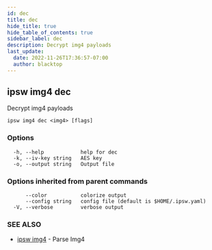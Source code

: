 ```yaml
---
id: dec
title: dec
hide_title: true
hide_table_of_contents: true
sidebar_label: dec
description: Decrypt img4 payloads
last_update:
  date: 2022-11-26T17:36:57-07:00
  author: blacktop
---
```

## ipsw img4 dec

Decrypt img4 payloads

```
ipsw img4 dec <img4> [flags]
```

### Options

```
  -h, --help            help for dec
  -k, --iv-key string   AES key
  -o, --output string   Output file
```

### Options inherited from parent commands

```
      --color           colorize output
      --config string   config file (default is $HOME/.ipsw.yaml)
  -V, --verbose         verbose output
```

### SEE ALSO

* [ipsw img4](/docs/cli/ipsw/img4)	 - Parse Img4

